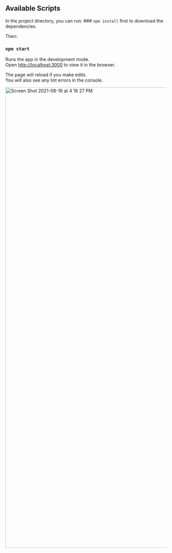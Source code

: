 ## Available Scripts

In the project directory, you can run: ### `npm install` first to download the dependencies.

Then:


### `npm start`

Runs the app in the development mode.\
Open [http://localhost:3000](http://localhost:3000) to view it in the browser.

The page will reload if you make edits.\
You will also see any lint errors in the console.

<img width="1436" alt="Screen Shot 2021-08-16 at 4 16 27 PM" src="https://user-images.githubusercontent.com/84773526/129560971-ba36baa3-ccaf-4f65-a0d6-5bd2219bd479.png">
